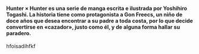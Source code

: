 #### **Hunter × Hunter** es una serie de manga escrita e ilustrada por Yoshihiro Togashi. La historia tiene como protagonista a Gon Freecs, un niño de doce años que desea encontrar a su padre a toda costa, por lo que decide convertirse en «cazador», justo como él, y de alguna forma hallar su paradero. ####

hfoisadihfkf
